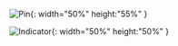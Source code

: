 
![Pin](https://github.com/banziha104/pinstagram_android/blob/master/markdown/images/pin.gif){: width="50%" height:"55%" }

![Indicator](https://github.com/banziha104/pinstagram_android/blob/master/markdown/images/indicator.gif){: width="50%" height:"50%" }
